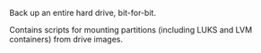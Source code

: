 Back up an entire hard drive, bit-for-bit.

Contains scripts for mounting partitions (including LUKS and LVM containers)
from drive images.
